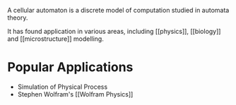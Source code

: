 A cellular automaton is a discrete model of computation studied in automata theory.

It has found application in various areas, including [[physics]], [[biology]] and [[microstructure]] modelling.

# Popular Applications
- Simulation of Physical Process
- Stephen Wolfram's [[Wolfram Physics]]